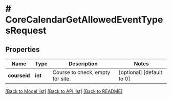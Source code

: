 # # CoreCalendarGetAllowedEventTypesRequest

## Properties

Name | Type | Description | Notes
------------ | ------------- | ------------- | -------------
**courseid** | **int** | Course to check, empty for site. | [optional] [default to 0]

[[Back to Model list]](../../README.md#models) [[Back to API list]](../../README.md#endpoints) [[Back to README]](../../README.md)
